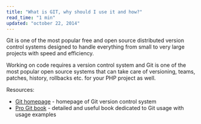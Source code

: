```yaml
---
title: "What is GIT, why should I use it and how?"
read_time: "1 min"
updated: "october 22, 2014"
---
```


Git is one of the most popular free and open source distributed version control systems designed to handle everything from
small to very large projects with speed and efficiency.

Working on code requires a version control system and Git is one of the most popular open source systems that can take care
of versioning, teams, patches, history, rollbacks etc. for your PHP project as well.

Resources:

* [Git homepage](http://git-scm.com/) - homepage of Git version control system
* [Pro Git book](http://git-scm.com/book) - detailed and useful book dedicated to Git usage with usage examples
